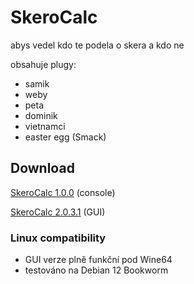 # SkeroCalc
abys vedel kdo te podela o skera a kdo ne

obsahuje plugy:
- samik
- weby
- peta
- dominik
- vietnamci
- easter egg (Smack)

## Download
[SkeroCalc 1.0.0](https://github.com/denyyys/skerocalc/releases/tag/release) (console)

[SkeroCalc 2.0.3.1](https://github.com/denyyys/skerocalc/releases/tag/release23) (GUI)

### Linux compatibility
- GUI verze plně funkční pod Wine64
- testováno na Debian 12 Bookworm
